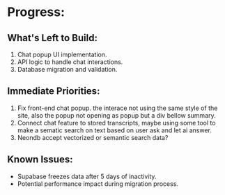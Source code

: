 # Progress:

## What's Left to Build:
1. Chat popup UI implementation.
2. API logic to handle chat interactions.
3. Database migration and validation.

## Immediate Priorities:
1. Fix front-end chat popup. the interace not using the same style of the site, also the popup not opening as popup but a div bellow summary.
2. Connect chat feature to stored transcripts, maybe using some tool to make a sematic search on text based on user ask and let ai answer.
3. Neondb accept vectorized or semantic search data? 
## Known Issues:
- Supabase freezes data after 5 days of inactivity.
- Potential performance impact during migration process.
